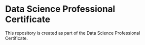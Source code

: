 <H1> Data Science Professional Certificate</H1>

This repository is created as part of the Data Science Professional Certificate. 


